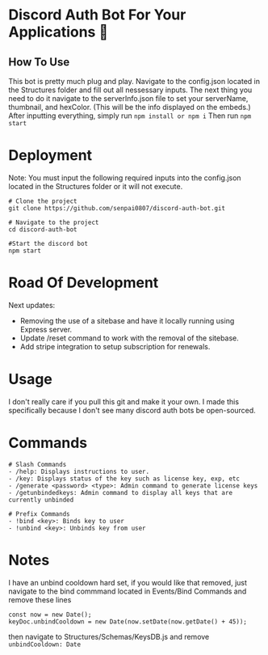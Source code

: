 # Discord Auth Bot For Your Applications 🌙
## How To Use
This bot is pretty much plug and play. Navigate to the config.json located in the Structures folder and fill out all nessessary inputs. 
The next thing you need to do it navigate to the serverInfo.json file to set your serverName, thumbnail, and hexColor. (This will be the info displayed on the embeds.)
After inputting everything, simply run `npm install or npm i`
Then run `npm start`

# Deployment
Note: You must input the following required inputs into the config.json located in the Structures folder or it will not execute.
```
# Clone the project
git clone https://github.com/senpai0807/discord-auth-bot.git

# Navigate to the project
cd discord-auth-bot

#Start the discord bot
npm start
```

# Road Of Development
Next updates: 
- Removing the use of a sitebase and have it locally running using Express server.
- Update /reset command to work with the removal of the sitebase.
- Add stripe integration to setup subscription for renewals.

# Usage
I don't really care if you pull this git and make it your own. I made this specifically because I don't see many discord auth bots be open-sourced. 

# Commands
```
# Slash Commands
- /help: Displays instructions to user.
- /key: Displays status of the key such as license key, exp, etc
- /generate <password> <type>: Admin command to generate license keys
- /getunbindedkeys: Admin command to display all keys that are currently unbinded

# Prefix Commands
- !bind <key>: Binds key to user
- !unbind <key>: Unbinds key from user
```

# Notes
I have an unbind cooldown hard set, if you would like that removed, just navigate to the bind commmand located in Events/Bind Commands and remove these lines
```
const now = new Date();
keyDoc.unbindCooldown = new Date(now.setDate(now.getDate() + 45));
```
then navigate to Structures/Schemas/KeysDB.js and remove `unbindCooldown: Date`

